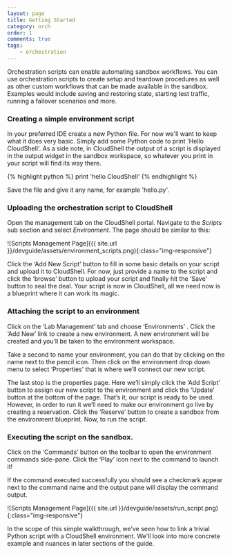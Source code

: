 ```yaml
---
layout: page
title: Getting Started
category: orch
order: 1
comments: true
tags:
    - orchestration
---
```

Orchestration scripts can enable automating sandbox workflows. You can use orchestration scripts to create setup
and teardown procedures as well as other custom workflows that can be made available in the sandbox. Examples would include
saving and restoring state, starting test traffic, running a failover scenarios and more.

### Creating a simple environment script

In your preferred IDE create a new Python file. For now we'll want to keep what it does very basic.
Simply add some Python code to print 'Hello CloudShell'.
As a side note, in CloudShell the output of a script is displayed in the output widget in the sandbox workspace,
so whatever you print in your script will find its way there.

{% highlight python %}
print 'hello CloudShell'
{% endhighlight %}

Save the file and give it any name, for example 'hello.py'.

### Uploading the orchestration script to CloudShell

Open the management tab on the CloudShell portal. Navigate to the _Scripts_ sub section and select _Environment_.
The page should be similar to this:

![Scripts Management Page]({{ site.url }}/devguide/assets/environment_scripts.png){:class="img-responsive"}

Click the ‘Add New Script’ button to fill in some basic details on your script and upload it to CloudShell.
For now, just provide a name to the script and click the ‘browse’ button to upload your script and finally hit the ‘Save’
button to seal the deal. Your script is now in CloudShell, all we need now is a blueprint where it can work its magic.

### Attaching the script to an environment

Click on the ‘Lab Management’ tab and choose ‘Environments’ . Click the ‘Add New’ link to create a new environment.
A new environment will be created and you’ll be taken to the environment workspace.

Take a second to name your environment, you can do that by clicking on the name next to the pencil icon.
Then click on the environment drop down menu to select ‘Properties’ that is where we’ll connect our new script.

The last stop is the properties page. Here we’ll simply click the ‘Add Script’ button to assign our new script to the environment
and click the ‘Update’ button at the bottom of the page. That’s it, our script is ready to be used. However, in order to run
it we’ll need to make our environment go live by creating a reservation. Click the ‘Reserve’ button to create a sandbox
from the environment blueprint. Now, to run the script.

### Executing the script on the sandbox.

Click on the ‘Commands’ button on the toolbar to open the environment commands side-pane.
Click the ‘Play’ icon next to the command to launch it!

If the command executed successfully you should see a checkmark appear next to the command name and the output pane
will display the command output.

![Scripts Management Page]({{ site.url }}/devguide/assets/run_script.png){:class="img-responsive"}

In the scope of this simple walkthrough, we’ve seen how to link a trivial Python script with a CloudShell environment.
We'll look into more concrete example and nuances in later sections of the guide.
